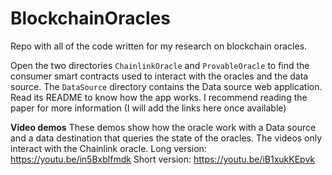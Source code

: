 # BlockchainOracles

 Repo with all of the code written for my research on blockchain oracles.

Open the two directories `ChainlinkOracle` and `ProvableOracle` to find the consumer smart contracts used to interact with the oracles and the data source. The `DataSource` directory contains the Data source web application. Read its README to know how the app works. I recommend reading the paper for more information (I will add the links here once available)

**Video demos**
These demos show how the oracle work with a Data source and a data destination that queries the state of the oracles. The videos only interact with the Chainlink oracle.
Long version: https://youtu.be/in5Bxblfmdk
Short version: https://youtu.be/iB1xukKEpvk
